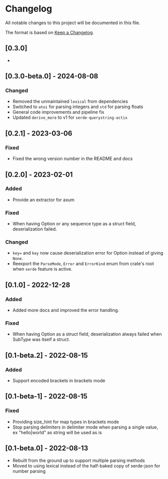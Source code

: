 # Changelog

All notable changes to this project will be documented in this file.

The format is based on [Keep a Changelog](https://keepachangelog.com/en/1.0.0/).

## [0.3.0]

-

## [0.3.0-beta.0] - 2024-08-08

### Changed

- Removed the unmaintained `lexical` from dependencies
- Switched to `atoi` for parsing integers and `std` for parsing floats
- General code improvements and pipeline fix
- Updated `derive_more` to v1 for `serde-querystring-actix`

## [0.2.1] - 2023-03-06

### Fixed

- Fixed the wrong version number in the README and docs

## [0.2.0] - 2023-02-01

### Added

- Provide an extractor for axum

### Fixed

- When having Option<Vec> or any sequence type as a struct field, deserialization failed.

### Changed

- `key=` and `key` now cause deserialization error for Option<T> instead of giving `None`.
- Reexport the `ParseMode`, `Error` and `ErrorKind` enum from crate's root when `serde` feature is active.

## [0.1.0] - 2022-12-28

### Added

- Added more docs and improved the error handling.

### Fixed

- When having Option<SubType> as a struct field, deserialization always failed when SubType was itself a struct.

## [0.1-beta.2] - 2022-08-15

### Added

- Support encoded brackets in brackets mode

## [0.1-beta-1] - 2022-08-15

### Fixed

- Providing size_hint for map types in brackets mode
- Stop parsing delimiters in delimiter mode when parsing a single value, ex "hello|world" as string will be used as is

## [0.1-beta.0] - 2022-08-13

- Rebuilt from the ground up to support multiple parsing methods
- Moved to using lexical instead of the half-baked copy of serde-json for number parsing
